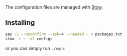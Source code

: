The configuration files are managed with [Stow](https://www.gnu.org/software/stow/).

## Installing

```bash
yay -S --noconfirm --ask=4 --needed - < packages.txt
stow -t ~ -vS configs
```

or you can simply run `./sync`
